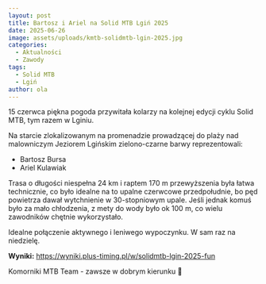 ```yaml
---
layout: post
title: Bartosz i Ariel na Solid MTB Lgiń 2025
date: 2025-06-26
image: assets/uploads/kmtb-solidmtb-lgin-2025.jpg
categories:
  - Aktualności
  - Zawody
tags:
  - Solid MTB
  - Lgiń
author: ola
---
```

15 czerwca piękna pogoda przywitała kolarzy na kolejnej edycji cyklu Solid MTB, tym razem w Lginiu.
<!--more-->

Na starcie zlokalizowanym na promenadzie prowadzącej do plaży nad malowniczym Jeziorem Lgińskim zielono-czarne barwy reprezentowali:
- Bartosz Bursa
- Ariel Kulawiak

Trasa o długości niespełna 24 km i raptem 170 m przewyższenia była łatwa technicznie, co było idealne na to upalne czerwcowe przedpołudnie, bo pęd powietrza dawał wytchnienie w 30-stopniowym upale. Jeśli jednak komuś było za mało chłodzenia, z mety do wody było ok 100 m, co wielu zawodników chętnie wykorzystało.

Idealne połączenie aktywnego i leniwego wypoczynku. W sam raz na niedzielę.

**Wyniki:** <https://wyniki.plus-timing.pl/w/solidmtb-lgin-2025-fun>

Komorniki MTB Team - zawsze w dobrym kierunku 🙂
